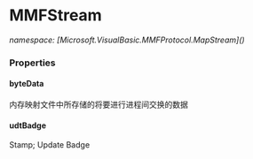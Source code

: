 ﻿# MMFStream
_namespace: [Microsoft.VisualBasic.MMFProtocol.MapStream](<a href="#" onClick="load('/docs/Microsoft.VisualBasic.MMFProtocol.MapStream/index.md')"></a>)_






### Properties

#### byteData
内存映射文件中所存储的将要进行进程间交换的数据
#### udtBadge
Stamp; Update Badge
